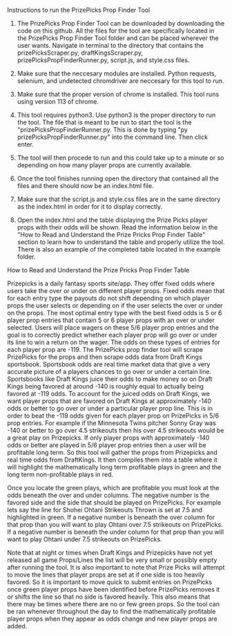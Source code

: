 Instructions to run the PrizePicks Prop Finder Tool

1. The PrizePicks Prop Finder Tool can be downloaded by downloading the code on this github. All the files for the tool are specifically located in the PrizePicks Prop Finder Tool folder and can be placed wherever the user wants. Navigate in terminal to the directory that contains the prizePicksScraper.py, draftKingsScraper.py, prizePicksPropFinderRunner.py, script.js, and style.css files.

2. Make sure that the neccesary modules are installed. Python requests, selenium, and undetected chromdriver are neccesary for this tool to run.

3. Make sure that the proper version of chrome is installed. This tool runs using version 113 of chrome.

4. This tool requires python3. Use python3 is the proper directory to run the tool. The file that is meant to be run to start the tool is the "prizePicksPropFinderRunner.py. This is done by typing "py prizePicksPropFinderRunner.py" into the command line. Then click enter. 

5. The tool will then procede to run and this could take up to a minute or so depending on how many player props are currently available.

6. Once the tool finishes running open the directory that contained all the files and there should now be an index.html file.

7. Make sure that the script.js and style.css files are in the same directory as the index.html in order for it to display correctly.

8. Open the index.html and the table displaying the Prize Picks player props with their odds will be shown. Read the information below in the "How to Read and Understand the Prize Pricks Prop Finder Table" section to learn how to understand the table and properly utilize the tool. There is also an example of the completed table located in the example folder.


How to Read and Understand the Prize Pricks Prop Finder Table

Prizepicks is a daily fantasy sports site/app. They offer fixed odds where users take the over or under on different player props. Fixed odds mean that for each entry type the payouts do not shift depending on which player props the user selects or depending on if the user selects the over or under on the props. The most optimal entry type with the best fixed odds is 5 or 6 player prop entries that contain 5 or 6 player props with an over or under selected. Users will place wagers on these 5/6 player prop entries and the goal is to correctly predict whether each player prop will go over or under its line to win a return on the wager. The odds on these types of entries for each player prop are -119. The PrizePicks prop finder tool will scrape PrizePicks for the props and then scrape odds data from Draft Kings sportsbook. Sportsbook odds are real time market data that give a very accurate picture of a players chances to go over or under a certain line. Sportsbooks like Draft Kings juice their odds to make money so on Draft Kings being favored at around -140 is roughly equal to actually being favored at -119 odds. To account for the juiced odds on Draft Kings, we want player props that are favored on Draft Kings at approximately -140 odds or better to go over or under a particular player prop line. This is in order to beat the -119 odds given for each player prop on PrizePicks in 5/6 prop entries. For example if the Minnesota Twins pitcher Sonny Gray was -140 or better to go over 4.5 strikeouts then his over 4.5 strikeouts would be a great play on Prizepicks. If only player props with approximately -140 odds or better are played in 5/6 player prop entries then a user will be profitable long term. So this tool will gather the props from Prizepicks and real time odds from DraftKings. It then compiles them into a table where it will highlight the mathematically long term profitable plays in green and the long term non-profitable plays in red.

Once you locate the green plays, which are profitable you must look at the odds beneath the over and under columns. The negative number is the favored side and the side that should be played on PrizePicks. For example lets say the line for Shohei Ohtani Strikeouts Thrown is set at 7.5 and highlighted in green. If a negative number is beneath the over column for that prop than you will want to play Ohtani over 7.5 strikeouts on PrizePicks. If a negative number is beneath the under column for that prop than you will want to play Ohtani under 7.5 strikeouts on PrizePicks.

Note that at night or times when Draft Kings and Prizepicks have not yet released all game Props/Lines the list will be very small or possibly empty after running the tool.  It is also important to note that Prize Picks will attempt to move the lines that player props are set at if one side is too heavily favored. So it is important to move quick to submit entries on PrizePicks once green player props have been identified before PrizePicks removes it or shifts the line so that no side is favored heavily. This also means that there may be times where there are no or few green props. So the tool can be ran whenever throughout the day to find the mathematically profitable player props when they appear as odds change and new player props are added.

